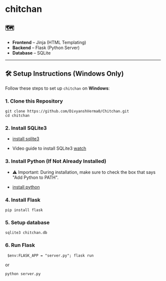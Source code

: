 # chitchan

## 🗺️
- **Frontend** – Jinja (HTML Templating)
- **Backend** – Flask (Python Server)
- **Database** – SQLite

---

## 🛠️ Setup Instructions (Windows Only)

Follow these steps to set up `chitchan` on **Windows**:

### 1. Clone this Repository

```
git clone https://github.com/DivyanshVerma0/Chitchan.git
cd chitchan
```
### 2. Install SQLite3 

* [install sqlite3](https://www.sqlite.org/download.html)

* Video guide to install SQLite3 [watch](https://youtu.be/L3FwRRx6bqo?si=JuPtQyfMNHSPop4q)

### 3. Install Python (If Not Already Installed) 

* ⚠️ Important: During installation, make sure to check the box that says "Add Python to PATH".

* [install python](https://www.python.org/downloads/windows/)

### 4. Install Flask
```
pip install flask
```

### 5. Setup database
```
sqlite3 chitchan.db
```

### 6. Run Flask

```
 $env:FLASK_APP = "server.py"; flask run
 ```

 or

 ```
 python server.py
```


